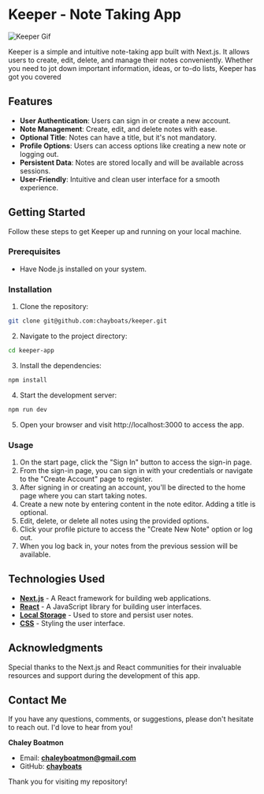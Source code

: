 # Keeper - Note Taking App

![Keeper Gif](keeper.gif)

Keeper is a simple and intuitive note-taking app built with Next.js. It allows users to create, edit, delete, and manage their notes conveniently. Whether you need to jot down important information, ideas, or to-do lists, Keeper has got you covered
## Features

- **User Authentication**: Users can sign in or create a new account.
- **Note Management**: Create, edit, and delete notes with ease.
- **Optional Title**: Notes can have a title, but it's not mandatory.
- **Profile Options**: Users can access options like creating a new note or logging out.
- **Persistent Data**: Notes are stored locally and will be available across sessions.
- **User-Friendly**: Intuitive and clean user interface for a smooth experience.

## Getting Started

Follow these steps to get Keeper up and running on your local machine.

### Prerequisites

- Have Node.js installed on your system.

### Installation
1. Clone the repository:

```bash 
git clone git@github.com:chayboats/keeper.git
```

2. Navigate to the project directory:

```bash
cd keeper-app
```

3. Install the dependencies:

```bash
npm install
```

4. Start the development server:

```bash
npm run dev
```

5. Open your browser and visit http://localhost:3000 to access the app.

### Usage

1. On the start page, click the "Sign In" button to access the sign-in page.
2. From the sign-in page, you can sign in with your credentials or navigate to the "Create Account" page to register.
3. After signing in or creating an account, you'll be directed to the home page where you can start taking notes.
4. Create a new note by entering content in the note editor. Adding a title is optional.
5. Edit, delete, or delete all notes using the provided options.
6. Click your profile picture to access the "Create New Note" option or log out.
7. When you log back in, your notes from the previous session will be available.

## Technologies Used
- **[<u>Next.js</u>](https://nextjs.org/docs)** - A React framework for building web applications.
- **[<u>React</u>](https://react.dev/learn)** - A JavaScript library for building user interfaces.
- **<u>Local Storage</u>** - Used to store and persist user notes.
- **<u>CSS</u>** - Styling the user interface.

## Acknowledgments
Special thanks to the Next.js and React communities for their invaluable resources and support during the development of this app.

## Contact Me
If you have any questions, comments, or suggestions, please don't hesitate to reach out. I'd love to hear from you!

**Chaley Boatmon**
- Email: **<u>chaleyboatmon@gmail.com</u>**
- GitHub: [<u>**chayboats**</u>](https://github.com/chayboats)
  
Thank you for visiting my repository!

